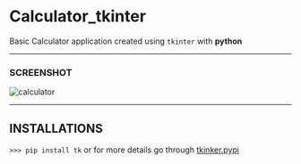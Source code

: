 # Calculator_tkinter
Basic Calculator application created using  `tkinter` with **python**

---
### SCREENSHOT
![calculator](https://user-images.githubusercontent.com/84904193/124069885-98c6a880-da5a-11eb-912e-6a572556fc9f.png)

---
## INSTALLATIONS
`>>> pip install tk` or for more details go through [tkinker.pypi](https://pypi.org/project/tk/)
